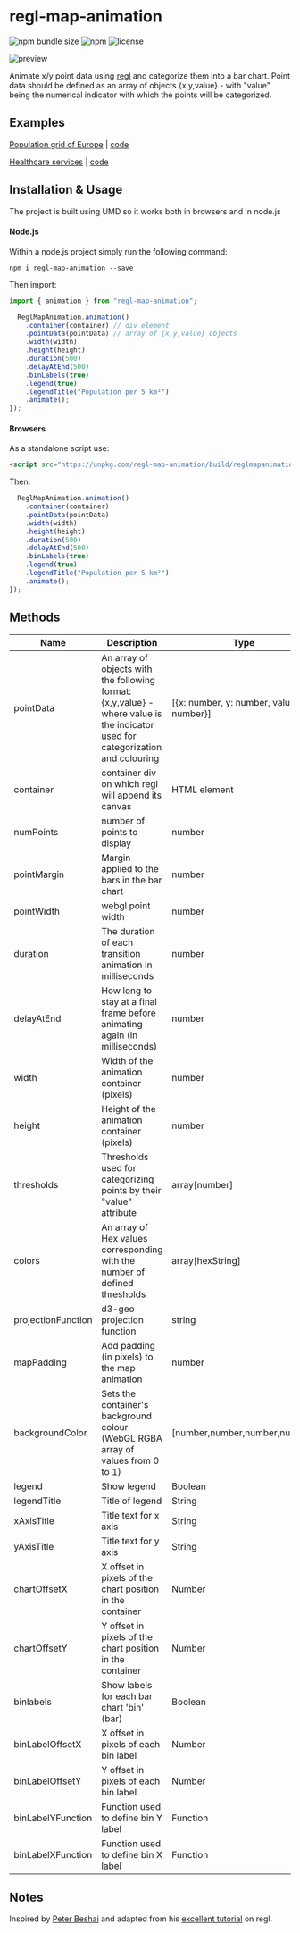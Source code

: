 # regl-map-animation

![npm bundle size](https://img.shields.io/bundlephobia/min/regl-map-animation)
![npm](https://img.shields.io/npm/v/regl-map-animation)
![license](https://img.shields.io/badge/license-EUPL-success)

<div>
<img src="assets/images/optimized.gif" alt="preview"/>
<div>

Animate x/y point data using [regl](https://github.com/regl-project/regl) and categorize them into a bar chart. Point data should be defined as an array of objects {x,y,value} - with "value" being the numerical indicator with which the points will be categorized.

## Examples

[Population grid of Europe](https://eurostat.github.io/regl-map-animation/examples/population/)  | [code](https://github.com/eurostat/regl-map-animation/blob/master/examples/population/index.html) 

[Healthcare services](https://eurostat.github.io/regl-map-animation/examples/population/) | [code](https://github.com/eurostat/regl-map-animation/blob/master/examples/healthcare/index.html) 


## Installation & Usage

The project is built using UMD so it works both in browsers and in node.js

#### Node.js

Within a node.js project simply run the following command:

`npm i regl-map-animation --save`

Then import:

```javascript
import { animation } from "regl-map-animation";

  ReglMapAnimation.animation()
    .container(container) // div element
    .pointData(pointData) // array of {x,y,value} objects
    .width(width)
    .height(height)
    .duration(500)
    .delayAtEnd(500)
    .binLabels(true)
    .legend(true)
    .legendTitle("Population per 5 km²")
    .animate();
});
```

#### Browsers

As a standalone script use:

```html
<script src="https://unpkg.com/regl-map-animation/build/reglmapanimation.js"></script>
```

Then:

```javascript
  ReglMapAnimation.animation()
    .container(container)
    .pointData(pointData)
    .width(width)
    .height(height)
    .duration(500)
    .delayAtEnd(500)
    .binLabels(true)
    .legend(true)
    .legendTitle("Population per 5 km²")
    .animate();
});
```

## Methods

| Name               | Description                                                                                                                     | Type                                    | Required | Default                                                              |
| ------------------ | ------------------------------------------------------------------------------------------------------------------------------- | --------------------------------------- | -------- | -------------------------------------------------------------------- |
| pointData          | An array of objects with the following format: {x,y,value} - where value is the indicator used for categorization and colouring | [{x: number, y: number, value: number}] | True     |                                                                      |
| container          | container div on which regl will append its canvas                                                                              | HTML element                            | False    | document.body                                                        |
| numPoints          | number of points to display                                                                                                     | number                                  | False    | pointData.length                                                     |
| pointMargin        | Margin applied to the bars in the bar chart                                                                                     | number                                  | False    | 1                                                                    |
| pointWidth         | webgl point width                                                                                                               | number                                  | False    | 1                                                                    |
| duration           | The duration of each transition animation in milliseconds                                                                       | number                                  | False    | 5000                                                                 |
| delayAtEnd         | How long to stay at a final frame before animating again (in milliseconds)                                                      | number                                  | False    | 0                                                                    |
| width              | Width of the animation container (pixels)                                                                                       | number                                  | False    | window.innerWidth                                                    |
| height             | Height of the animation container (pixels)                                                                                      | number                                  | False    | window.innerHeight                                                   |
| thresholds         | Thresholds used for categorizing points by their "value" attribute                                                              | array[number]                           | False    |                                                                      |
| colors             | An array of Hex values corresponding with the number of defined thresholds                                                      | array[hexString]                        | False    |                                                                      |
| projectionFunction | d3-geo projection function                                                                                                      | string                                  | False    | generates x and y scales based on the extents of the x/y data        |
| mapPadding         | Add padding (in pixels) to the map animation                                                                                    | number                                  | False    |
| backgroundColor    | Sets the container's background colour (WebGL RGBA array of values from 0 to 1)                                                 | [number,number,number,number]           | False    | [1,1,1,1] (white)                                                    |
| legend             | Show legend                                                                                                                     | Boolean                                 | False    | True                                                                 |
| legendTitle        | Title of legend                                                                                                                 | String                                  | False    | null                                                                 |
| xAxisTitle         | Title text for x axis                                                                                                           | String                                  | False    | null                                                                 |
| yAxisTitle         | Title text for y axis                                                                                                           | String                                  | False    | null                                                                 |
| chartOffsetX       | X offset in pixels of the chart position in the container                                                                       | Number                                  | False    | 100                                                                  |
| chartOffsetY       | Y offset in pixels of the chart position in the container                                                                       | Number                                  | False    | -150                                                                 |
| binlabels          | Show labels for each bar chart 'bin' (bar)                                                                                      | Boolean                                 | False    | True                                                                 |
| binLabelOffsetX    | X offset in pixels of each bin label                                                                                            | Number                                  | False    | 40                                                                   |
| binLabelOffsetY    | Y offset in pixels of each bin label                                                                                            | Number                                  | False    | -30                                                                  |
| binLabelYFunction  | Function used to define bin Y label                                                                                             | Function                                | False    | (bin) => Math.round(bin.binCount)                                    |
| binLabelXFunction  | Function used to define bin X label                                                                                             | Function                                | False    | Returns threhold labels in the form of: threshold "to" nextThreshold |


## Notes

Inspired by [Peter Beshai](https://peterbeshai.com/) and adapted from his [excellent tutorial](https://peterbeshai.com/blog/2017-05-26-beautifully-animate-points-with-webgl-and-regl/) on regl.
